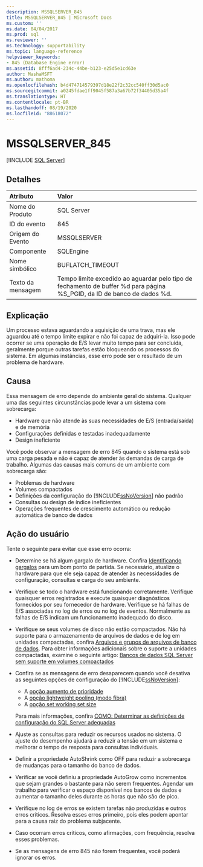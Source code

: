```yaml
---
description: MSSQLSERVER_845
title: MSSQLSERVER_845 | Microsoft Docs
ms.custom: ''
ms.date: 04/04/2017
ms.prod: sql
ms.reviewer: ''
ms.technology: supportability
ms.topic: language-reference
helpviewer_keywords:
- 845 (Database Engine error)
ms.assetid: 8fff6ad4-234c-44be-b123-e25d5e1cd63e
author: MashaMSFT
ms.author: mathoma
ms.openlocfilehash: b4d474714579397d18e22f2c32cc540ff30d5ac0
ms.sourcegitcommit: a0245fdae1ff9045f587a3a67b72f34405d35a4f
ms.translationtype: HT
ms.contentlocale: pt-BR
ms.lasthandoff: 08/19/2020
ms.locfileid: "88618072"
---
```

# <a name="mssqlserver_845"></a>MSSQLSERVER_845
 [!INCLUDE [SQL Server](../../includes/applies-to-version/sqlserver.md)]
  
## <a name="details"></a>Detalhes  
  
| Atributo | Valor |  
| :-------- | :---- |  
|Nome do Produto|SQL Server|  
|ID do evento|845|  
|Origem do Evento|MSSQLSERVER|  
|Componente|SQLEngine|  
|Nome simbólico|BUFLATCH_TIMEOUT|  
|Texto da mensagem|Tempo limite excedido ao aguardar pelo tipo de fechamento de buffer %d para página %S_PGID, da ID de banco de dados %d.|  
  
## <a name="explanation"></a>Explicação  
Um processo estava aguardando a aquisição de uma trava, mas ele aguardou até o tempo limite expirar e não foi capaz de adquiri-la. Isso pode ocorrer se uma operação de E/S levar muito tempo para ser concluída, geralmente porque outras tarefas estão bloqueando os processos do sistema. Em algumas instâncias, esse erro pode ser o resultado de um problema de hardware.  
  
## <a name="cause"></a>Causa
Essa mensagem de erro depende do ambiente geral do sistema. Qualquer uma das seguintes circunstâncias pode levar a um sistema com sobrecarga:

- Hardware que não atende às suas necessidades de E/S (entrada/saída) e de memória
- Configurações definidas e testadas inadequadamente
- Design ineficiente

 Você pode observar a mensagem de erro 845 quando o sistema está sob uma carga pesada e não é capaz de atender às demandas de carga de trabalho. Algumas das causas mais comuns de um ambiente com sobrecarga são:

- Problemas de hardware
- Volumes compactados
- Definições da configuração do [!INCLUDE[ssNoVersion](../../includes/ssnoversion-md.md)] não padrão
- Consultas ou design de índice ineficientes
- Operações frequentes de crescimento automático ou redução automática de banco de dados

## <a name="user-action"></a>Ação do usuário  
Tente o seguinte para evitar que esse erro ocorra:  
  
- Determine se há algum gargalo de hardware. Confira [Identificando gargalos](../performance/identify-bottlenecks.md) para um bom ponto de partida. Se necessário, atualize o hardware para que ele seja capaz de atender às necessidades de configuração, consultas e carga do seu ambiente.

- Verifique se todo o hardware está funcionando corretamente. Verifique quaisquer erros registrados e execute quaisquer diagnósticos fornecidos por seu fornecedor de hardware. Verifique se há falhas de E/S associadas no log de erros ou no log de eventos. Normalmente as falhas de E/S indicam um funcionamento inadequado do disco.  
- Verifique se seus volumes de disco não estão compactados. Não há suporte para o armazenamento de arquivos de dados e de log em unidades compactadas, confira [Arquivos e grupos de arquivos de banco de dados](../databases/database-files-and-filegroups.md). Para obter informações adicionais sobre o suporte a unidades compactadas, examine o seguinte artigo: [Bancos de dados SQL Server sem suporte em volumes compactados](https://support.microsoft.com/EN-US/help/231347)

- Confira se as mensagens de erro desaparecem quando você desativa as seguintes opções de configuração do [!INCLUDE[ssNoVersion](../../includes/ssnoversion-md.md)]:
   - A [opção aumento de prioridade](../../database-engine/configure-windows/configure-the-priority-boost-server-configuration-option.md)
   - A [opção lightweight pooling (modo fibra)](../../database-engine/configure-windows/lightweight-pooling-server-configuration-option.md)
   - A [opção set working set size](../../database-engine/configure-windows/set-working-set-size-server-configuration-option.md)

    Para mais informações, confira [COMO: Determinar as definições de configuração do SQL Server adequadas](https://support.microsoft.com/EN-US/help/319942)

- Ajuste as consultas para reduzir os recursos usados no sistema. O ajuste do desempenho ajudará a reduzir a tensão em um sistema e melhorar o tempo de resposta para consultas individuais.
- Definir a propriedade AutoShrink como OFF para reduzir a sobrecarga de mudanças para o tamanho do banco de dados.
- Verificar se você definiu a propriedade AutoGrow como incrementos que sejam grandes o bastante para não serem frequentes. Agendar um trabalho para verificar o espaço disponível nos bancos de dados e aumentar o tamanho deles durante as horas que não são de pico.
- Verifique no log de erros se existem tarefas não produzidas e outros erros críticos. Resolva esses erros primeiro, pois eles podem apontar para a causa raiz do problema subjacente.
- Caso ocorram erros críticos, como afirmações, com frequência, resolva esses problemas.
- Se as mensagens de erro 845 não forem frequentes, você poderá ignorar os erros.